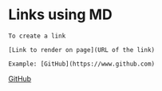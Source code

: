 # Links using MD
```
To create a link

[Link to render on page](URL of the link)

Example: [GitHub](https://www.github.com)
```
[GitHub](https://www.github.com)